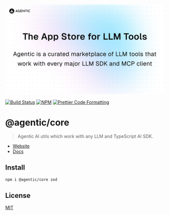 <p align="center">
  <a href="https://agentic.so">
    <img alt="Agentic" src="/apps/web/public/agentic-social-image-light.jpg" width="640">
  </a>
</p>

<p>
  <a href="https://github.com/transitive-bullshit/agentic/actions/workflows/main.yml"><img alt="Build Status" src="https://github.com/transitive-bullshit/agentic/actions/workflows/main.yml/badge.svg" /></a>
  <a href="https://www.npmjs.com/package/@agentic/core"><img alt="NPM" src="https://img.shields.io/npm/v/@agentic/core.svg" /></a>
  <a href="https://prettier.io"><img alt="Prettier Code Formatting" src="https://img.shields.io/badge/code_style-prettier-brightgreen.svg" /></a>
</p>

# @agentic/core <!-- omit from toc -->

> Agentic AI utils which work with any LLM and TypeScript AI SDK.

- [Website](https://agentic.so)
- [Docs](https://docs.agentic.so)

## Install

```bash
npm i @agentic/core zod
```

## License

[MIT](https://choosealicense.com/licenses/mit/)
